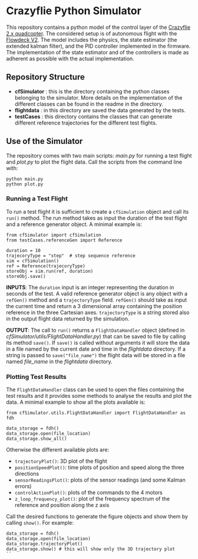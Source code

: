 # Crazyflie Python Simulator

This repository contains a python model of the control layer of the [Crazyflie 2.x quadcopter](https://store.bitcraze.io/products/crazyflie-2-1).
The considered setup is of autonomous flight with the [Flowdeck V2](https://store.bitcraze.io/collections/decks/products/flow-deck-v2).
The model includes the physics, the state estimator (the extended kalman filter), and the PID controller implemented in the firmware.
The implementation of the state estimator and of the controllers is made as adherent as possible with the actual implementation.

## Repository Structure

 * **cfSimulator** : this is the directory containing the python classes belonging to the simulator. More details on the implementation of the different classes can be found in the readme in the directory.
 * **flightdata** : in this directory are saved the data generated by the tests.
 * **testCases** : this directory contains the classes that can generate different reference trajectories for the different test flights.

## Use of the Simulator

The repository comes with two main scripts: _main.py_ for running a test flight and _plot.py_ to plot the flight data.
Call the scripts from the command line with:

```
python main.py
python plot.py
```

### Running a Test Flight

To run a test flight it is sufficient to create a `cfSimulation` object and call its `run()` method.
The run method takes as input the duration of the test flight and a reference generator object.
A minimal example is: 

```
from cfSimulator import cfSimulation
from testCases.referenceGen import Reference

duration = 10
trajecoryType = "step"  # step sequence reference
sim = cfSimulation()
ref = Reference(trajecoryType)
storeObj = sim.run(ref, duration)
storeObj.save()
```

**INPUTS**: The `duration` input is an integer representing the duration in seconds of the test.
A valid reference generator object is any object with a `refGen()` method and a `trajectoryType` field.
`refGen()` should take as input the current time and return a 3 dimensional array containing the position reference in the three Cartesian axes.
`trajectoryType` is a string stored also in the output flight data returned by the simulation.

**OUTPUT**: The call to `run()` returns a `FlightDataHandler` object (defined in _cfSimulator/utils/FlightDataHandler.py_) that can be saved to file by calling its method `save()`.
If `save()` is called without arguments it will store the data in a file named by the current date and time in the _flightdata_ directory.
If a string is passed to `save("file_name")` the flight data will be stored in a file named _file_name_ in the _flightdata_ directory.

### Plotting Test Results

The `FlightDataHandler` class can be used to open the files containing the test results and it provides some methods to analyse the results and plot the data.
A minimal example to show all the plots available is:
```
from cfSimulator.utils.FlightDataHandler import FlightDataHandler as fdh

data_storage = fdh()
data_storage.open(file_location)
data_storage.show_all()
```

Otherwise the different available plots are:

 * `trajectoryPlot()`: 3D plot of the flight
 * `positionSpeedPlot()`: time plots of position and speed along the three directions 
 * `sensorReadingsPlot()`: plots of the sensor readings (and some Kalman errors)
 * `controlActionPlot()`: plots of the commands to the 4 motors
 * `z_loop_frequency_plot()`: plot of the frequency spectrum of the reference and position along the z axis

Call the desired functions to generate the figure objects and show them by calling `show()`.
For example:

```
data_storage = fdh()
data_storage.open(file_location)
data_storage.trajectoryPlot() 
data_storage.show() # this will show only the 3D trajectory plot
``
